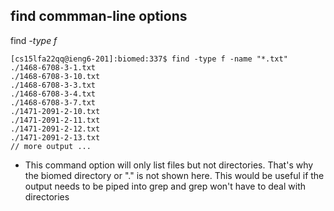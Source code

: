 ## find commman-line options
find *-type f*
```
[cs15lfa22qq@ieng6-201]:biomed:337$ find -type f -name "*.txt"
./1468-6708-3-1.txt
./1468-6708-3-10.txt
./1468-6708-3-3.txt
./1468-6708-3-4.txt
./1468-6708-3-7.txt
./1471-2091-2-10.txt
./1471-2091-2-11.txt
./1471-2091-2-12.txt
./1471-2091-2-13.txt
// more output ...
```
* This command option will only list files but not directories. That's why the biomed directory or "." is not shown here. This would be useful if the output needs to be piped into grep and grep won't have to deal with directories